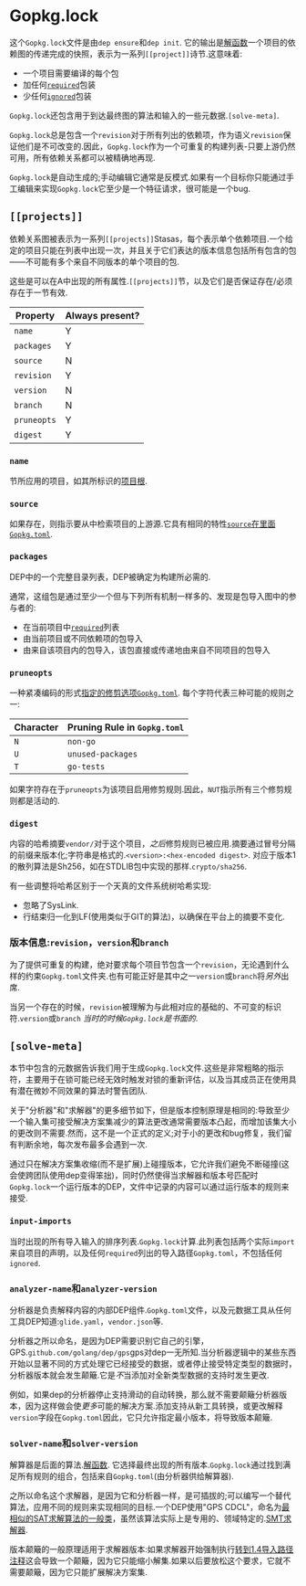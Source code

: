 # Gopkg.lock

这个`Gopkg.lock`文件是由`dep ensure`和`dep init`. 它的输出是[解函数](ensure-mechanics.md#functional-flow)一个项目的依赖图的传递完成的快照，表示为一系列`[[project]]`诗节.这意味着:

-   一个项目需要编译的每个包
-   加任何[`required`](Gopkg.toml.md#required)包装
-   少任何[`ignored`](Gopkg.toml.md#ignored)包装

`Gopkg.lock`还包含用于到达最终图的算法和输入的一些元数据.`[solve-meta]`.

`Gopkg.lock`总是包含一个`revision`对于所有列出的依赖项，作为语义`revision`保证他们是不可改变的.因此，`Gopkg.lock`作为一个可重复的构建列表-只要上游仍然可用，所有依赖关系都可以被精确地再现.

`Gopkg.lock`是自动生成的;手动编辑它通常是反模式.如果有一个目标你只能通过手工编辑来实现`Gopkg.lock`它至少是一个特征请求，很可能是一个bug.

## `[[projects]]`

依赖关系图被表示为一系列`[[projects]]`Stasas，每个表示单个依赖项目.一个给定的项目只能在列表中出现一次，并且关于它们表达的版本信息包括所有包含的包——不可能有多个来自不同版本的单个项目的包.

这些是可以在A中出现的所有属性.`[[projects]]`节，以及它们是否保证存在/必须存在于一节有效.

| **Property** | **Always present?** |
| ------------ | ------------------- |
| `name` | Y |
| `packages` | Y |
| `source` | N |
| `revision` | Y |
| `version` | N |
| `branch` | N |
| `pruneopts` | Y |
| `digest` | Y |

### `name`

节所应用的项目，如其所标识的[项目根](glossary.md#project-root).

### `source`

如果存在，则指示要从中检索项目的上游源.它具有相同的特性[`source`在里面`Gopkg.toml`](Gopkg.toml.md#source).

### `packages`

DEP中的一个完整目录列表，DEP被确定为构建所必需的.

通常，这组包是通过至少一个但与下列所有机制一样多的、发现是包导入图中的参与者的:

-   在当前项目中[`required`](Gopkg.toml.md#required)列表
-   由当前项目或不同依赖项的包导入
-   由来自该项目内的包导入，该包直接或传递地由来自不同项目的包导入

### `pruneopts`

一种紧凑编码的形式[指定的修剪选项`Gopkg.toml`](Gopkg.toml.md#prune). 每个字符代表三种可能的规则之一:

| Character | Pruning Rule in `Gopkg.toml` |
| --------- | ---------------------------- |
| `N` | `non-go` |
| `U` | `unused-packages` |
| `T` | `go-tests` |

如果字符存在于`pruneopts`为该项目启用修剪规则.因此，`NUT`指示所有三个修剪规则都是活动的.

### `digest`

内容的哈希摘要`vendor/`对于这个项目，*之后*修剪规则已被应用.摘要通过冒号分隔的前缀来版本化;字符串是格式的.`<version>:<hex-encoded digest>`. 对应于版本1的散列算法是Sh256，如在STDLIB包中实现的那样.`crypto/sha256`.

有一些调整将哈希区别于一个天真的文件系统树哈希实现:

-   忽略了SysLink.
-   行结束归一化到LF(使用类似于GIT的算法)，以确保在平台上的摘要不变化.

### 版本信息:`revision`，`version`和`branch`

为了提供可重复的构建，绝对要求每个项目节包含一个`revision`，无论遇到什么样的约束`Gopkg.toml`文件夹.也有可能正好是其中之一`version`或`branch`将*另外*出席.

当另一个存在的时候，`revision`被理解为与此相对应的基础的、不可变的标识符.`version`或`branch` *当时的时候`Gopkg.lock`是书面的*.

## `[solve-meta]`

本节中包含的元数据告诉我们用于生成`Gopkg.lock`文件.这些是非常粗略的指示符，主要用于在锁可能已经无效时触发对锁的重新评估，以及当其成员正在使用具有潜在微妙不同效果的算法时警告团队.

关于"分析器"和"求解器"的更多细节如下，但是版本控制原理是相同的:导致至少一个输入集可接受解决方案集减少的算法更改通常需要版本凸起，而增加该集大小的更改则不需要.然而，这不是一个正式的定义;对于小的更改和bug修复，我们留有判断余地，每次发布最多会遇到一次.

通过只在解决方案集收缩(而不是扩展)上碰撞版本，它允许我们避免不断碰撞(这会使跨团队使用dep变得笨拙)，同时仍然使得当求解器和版本号匹配时`Gopkg.lock`一个运行版本的DEP，文件中记录的内容可以通过运行版本的规则来接受.

### `input-imports`

当时出现的所有导入输入的排序列表.`Gopkg.lock`计算.此列表包括两个实际`import`来自项目的声明，以及任何`required`列出的导入路径`Gopkg.toml`，不包括任何`ignored`.

### `analyzer-name`和`analyzer-version`

分析器是负责解释内容的内部DEP组件.`Gopkg.toml`文件，以及元数据工具从任何工具DEP知道:`glide.yaml`，`vendor.json`等.

分析器之所以命名，是因为DEP需要识别它自己的引擎，GPS.`github.com/golang/dep/gps`gps对dep一无所知.当分析器逻辑中的某些东西开始以显著不同的方式处理它已经接受的数据，或者停止接受特定类型的数据时，分析器版本就会发生颠簸.它是*不*当添加对全新类型数据的支持时发生更改.

例如，如果dep的分析器停止支持滑动的自动转换，那么就不需要颠簸分析器版本，因为这样做会使*更多*可能的解决方案.添加支持从新工具转换，或更改解释`version`字段在`Gopkg.toml`因此，它只允许指定最小版本，将导致版本颠簸.

### `solver-name`和`solver-version`

解算器是后面的算法.[解函数](ensure-mechanics.md#functional-flow). 它选择最终出现的所有版本.`Gopkg.lock`通过找到满足所有规则的组合，包括来自`Gopkg.toml`(由分析器供给解算器).

之所以命名这个求解器，是因为它和分析器一样，是可插拔的;可以编写一个替代算法，应用不同的规则来实现相同的目标.一个DEP使用"GPS CDCL"，命名为[最相似的SAT求解算法的一般类](https://en.wikipedia.org/wiki/Conflict-Driven_Clause_Learning)，虽然该算法实际上是专用的、领域特定的.[SMT求解器](https://en.wikipedia.org/wiki/Satisfiability_modulo_theories).

版本颠簸的一般原理适用于求解器版本:如果求解器开始强制执行[转到1.4导入路径注释](https://golang.org/cmd/go/#hdr-Import_path_checking)这会导致一个颠簸，因为它只能缩小解集.如果以后要放松这个要求，它就不需要颠簸，因为它只能扩展解决方案集.

